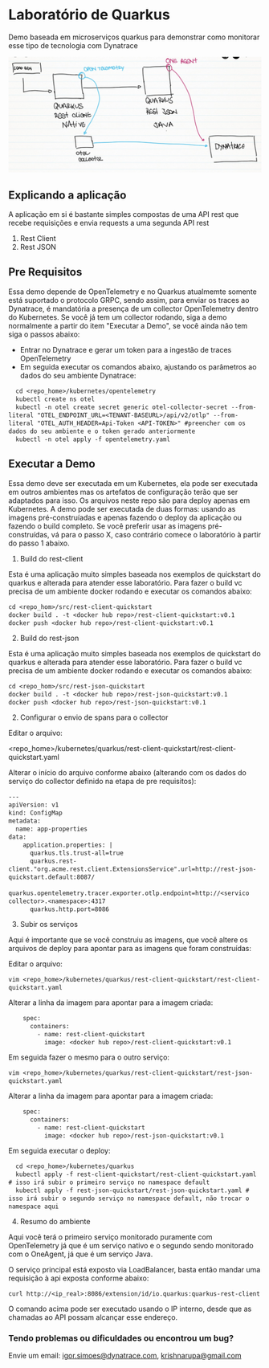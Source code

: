 # Laboratório de Quarkus

Demo baseada em microserviços quarkus para demonstrar como monitorar esse tipo de tecnologia com Dynatrace

![Architecture](https://github.com/aborigene/quarkus-otel-dynatrace/blob/main/images/arquitetura.jpeg)

## Explicando a aplicação

A aplicação em si é bastante simples compostas de uma API rest que recebe requisições e envia requests a uma segunda API rest

1. Rest Client
2. Rest JSON

## Pre Requisitos

Essa demo depende de OpenTelemetry e no Quarkus atualmemte somente está suportado o protocolo GRPC, sendo assim, para enviar os traces ao Dynatrace, é mandatória a presença de um collector OpenTelemetry dentro do Kubernetes. Se você já tem um collector rodando, siga a demo normalmente a partir do item "Executar a Demo", se você ainda não tem siga o passos abaixo:

- Entrar no Dynatrace e gerar um token para a ingestão de traces OpenTelemetry
- Em seguida executar os comandos abaixo, ajustando os parâmetros ao dados do seu ambiente Dynatrace:
```
  cd <repo_home>/kubernetes/opentelemetry
  kubectl create ns otel
  kubectl -n otel create secret generic otel-collector-secret --from-literal "OTEL_ENDPOINT_URL=<TENANT-BASEURL>/api/v2/otlp" --from-literal "OTEL_AUTH_HEADER=Api-Token <API-TOKEN>" #preencher com os dados do seu ambiente e o token gerado anteriormente
  kubectl -n otel apply -f opentelemetry.yaml
``` 

## Executar a Demo

Essa demo deve ser executada em um Kubernetes, ela pode ser executada em outros ambientes mas os artefatos de configuração terão que ser adaptados para isso. Os arquivos neste repo são para deploy apenas em Kubernetes. A demo pode ser executada de duas formas: usando as imagens pré-construíadas e apenas fazendo o deploy da aplicação ou fazendo o build completo. Se você preferir usar as imagens pré-construídas, vá para o passo X, caso contrário comece o laboratório à partir do passo 1 abaixo.

1. Build do rest-client

Esta é uma aplicação muito simples baseada nos exemplos de quickstart do quarkus e alterada para atender esse laboratório. Para fazer o build vc precisa de um ambiente docker rodando e executar os comandos abaixo:

```
cd <repo_hom>/src/rest-client-quickstart
docker build . -t <docker hub repo>/rest-client-quickstart:v0.1
docker push <docker hub repo>/rest-client-quickstart:v0.1
```

2. Build do rest-json

Esta é uma aplicação muito simples baseada nos exemplos de quickstart do quarkus e alterada para atender esse laboratório. Para fazer o build vc precisa de um ambiente docker rodando e executar os comandos abaixo:

```
cd <repo_hom>/src/rest-json-quickstart
docker build . -t <docker hub repo>/rest-json-quickstart:v0.1
docker push <docker hub repo>/rest-json-quickstart:v0.1
```

2. Configurar o envio de spans para o collector

Editar o arquivo:

  <repo_home>/kubernetes/quarkus/rest-client-quickstart/rest-client-quickstart.yaml

Alterar o início do arquivo conforme abaixo (alterando com os dados do serviço do collector definido na etapa de pre requisitos):

```
---
apiVersion: v1
kind: ConfigMap
metadata:
  name: app-properties
data:
    application.properties: |
      quarkus.tls.trust-all=true
      quarkus.rest-client."org.acme.rest.client.ExtensionsService".url=http://rest-json-quickstart.default:8087/
      quarkus.opentelemetry.tracer.exporter.otlp.endpoint=http://<servico collector>.<namespace>:4317
      quarkus.http.port=8086
```

3. Subir os serviços

Aqui é importante que se você construiu as imagens, que você altere os arquivos de deploy para apontar para as imagens que foram construídas:

Editar o arquivo:

```
vim <repo_home>/kubernetes/quarkus/rest-client-quickstart/rest-client-quickstart.yaml
```

Alterar a linha da imagem para apontar para a imagem criada:

```
    spec:
      containers:
        - name: rest-client-quickstart
          image: <docker hub repo>/rest-client-quickstart:v0.1
```

Em seguida fazer o mesmo para o outro serviço:

```
vim <repo_home>/kubernetes/quarkus/rest-client-quickstart/rest-json-quickstart.yaml
```

Alterar a linha da imagem para apontar para a imagem criada:

```
    spec:
      containers:
        - name: rest-client-quickstart
          image: <docker hub repo>/rest-json-quickstart:v0.1
```

Em seguida executar o deploy:

```
  cd <repo_home>/kubernetes/quarkus
  kubectl apply -f rest-client-quickstart/rest-client-quickstart.yaml # isso irá subir o primeiro serviço no namespace default
  kubectl apply -f rest-json-quickstart/rest-json-quickstart.yaml # isso irá subir o segundo serviço no namespace default, não trocar o namespace aqui
```

4. Resumo do ambiente

Aqui você terá o primeiro serviço monitorado puramente com OpenTelemetry já que é um serviço nativo e o segundo sendo monitorado com o OneAgent, já que é um serviço Java.

O serviço principal está exposto via LoadBalancer, basta então mandar uma requisição à api exposta conforme abaixo:

```
curl http://<ip_real>:8086/extension/id/io.quarkus:quarkus-rest-client
```

O comando acima pode ser executado usando o IP interno, desde que as chamadas ao API possam alcançar esse endereço.

### Tendo problemas ou dificuldades ou encontrou um bug?

Envie um email: [igor.simoes@dynatrace.com](mailto:igor.simoes@dynatrace.com), [krishnarupa@gmail.com](mailto:krishnarupa@gmail.com)
